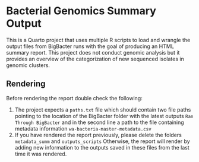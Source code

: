 # Bacterial Genomics Summary Output

This is a Quarto project that uses multiple R scripts to load and wrangle the output files from BigBacter runs with the goal of producing an HTML summary report.
This project does not conduct genomic analysis but it provides an overview of the categorization of new sequenced isolates in genomic clusters.

## Rendering

Before rendering the report double check the following:
1. The project expects a `paths.txt` file which should contain two file paths pointing to the location of the BigBacter folder with the latest outputs `Ran Through BigBacter` and in the second line a path to the file containing metadata information `wa-bacteria-master-metadata.csv`
2. If you have rendered the report previously, please delete the folders `metadata_summ` and `outputs_scripts` Otherwise, the report will render by adding new information to the outputs saved in these files from the last time it was rendered.
